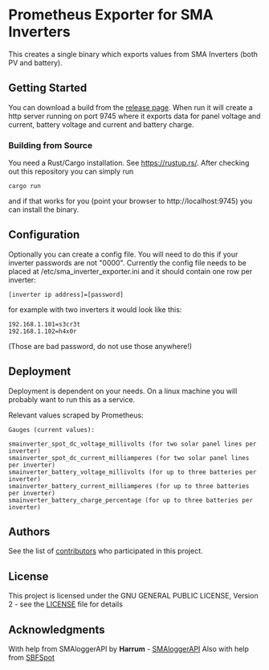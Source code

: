 # Prometheus Exporter for SMA Inverters

This creates a single binary which exports values from SMA Inverters (both PV and battery).

## Getting Started

You can download a build from the [release page](https://github.com/dr0ps/sma_inverter_exporter/releases/latest). When run it will create a http server running on port 9745 where it exports data for panel voltage and current, battery voltage and current and battery charge.

### Building from Source

You need a Rust/Cargo installation. See https://rustup.rs/. After checking out this repository you can simply run

```
cargo run
```

and if that works for you (point your browser to http://localhost:9745) you can install the binary.

## Configuration

Optionally you can create a config file. You will need to do this if your inverter passwords are not "0000". 
Currently the config file needs to be placed at /etc/sma_inverter_exporter.ini and it should contain one row per inverter:
 ```
 [inverter ip address]=[password]
 ```
for example with two inverters it would look like this:
 ```
192.168.1.101=s3cr3t
192.168.1.102=h4x0r
 ```
(Those are bad password, do not use those anywhere!)

## Deployment

Deployment is dependent on your needs. On a linux machine you will probably want to run this as a service.

Relevant values scraped by Prometheus:

```
Gauges (current values):

smainverter_spot_dc_voltage_millivolts (for two solar panel lines per inverter)
smainverter_spot_dc_current_milliamperes (for two solar panel lines per inverter)
smainverter_battery_voltage_millivolts (for up to three batteries per inverter)
smainverter_battery_current_milliamperes (for up to three batteries per inverter)
smainverter_battery_charge_percentage (for up to three batteries per inverter)

```

## Authors

See the list of [contributors](https://github.com/dr0ps/sma_inverter_exporter/contributors) who participated in this project.

## License

This project is licensed under the GNU GENERAL PUBLIC LICENSE, Version 2 - see the [LICENSE](LICENSE) file for details

## Acknowledgments

With help from SMAloggerAPI by **Harrum** - [SMAloggerAPI](https://github.com/Harrum/SMAloggerAPI)
Also with help from [SBFSpot](https://github.com/SBFspot/SBFspot)

